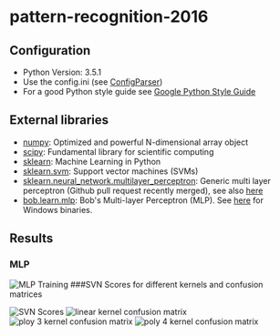 # pattern-recognition-2016

## Configuration
- Python Version: 3.5.1
- Use the config.ini (see [ConfigParser])
- For a good Python style guide see [Google Python Style Guide]

## External libraries
- [numpy]: Optimized and powerful N-dimensional array object
- [scipy]: Fundamental library for scientific computing
- [sklearn]: Machine Learning in Python
- [sklearn.svm]: Support vector machines (SVMs)
- [sklearn.neural_network.multilayer_perceptron]: Generic multi layer perceptron (Github pull request recently merged), see also [here](https://github.com/scikit-learn/scikit-learn/tree/master/sklearn/neural_network)
- [bob.learn.mlp]: Bob's Multi-layer Perceptron (MLP). See [here](http://www.lfd.uci.edu/~gohlke/pythonlibs/) for Windows binaries.

## Results
### MLP
![MLP Training][fig1]
###SVN
Scores for different kernels and confusion matrices


![SVN Scores][fig2]
![linear kernel confusion matrix][fig3]
![ploy 3 kernel confusion matrix][fig4]
![poly 4 kernel confusion matrix][fig5]


[ConfigParser]: https://docs.python.org/3/library/configparser.html
[Google Python Style Guide]: https://google.github.io/styleguide/pyguide.html
[numpy]: http://www.numpy.org/
[scipy]: http://www.scipy.org/
[sklearn]: http://scikit-learn.org/
[sklearn.svm]: http://scikit-learn.org/stable/modules/svm.html
[sklearn.neural_network.multilayer_perceptron]: https://github.com/scikit-learn/scikit-learn/pull/3204
[bob.learn.mlp]: https://pypi.python.org/pypi/bob.learn.mlp


[fig1]: https://raw.githubusercontent.com/dwettstein/pattern-recognition-2016/master/figs/mlp_main.png
[fig2]: https://raw.githubusercontent.com/dwettstein/pattern-recognition-2016/master/figs/SVM-score.png
[fig3]: https://raw.githubusercontent.com/dwettstein/pattern-recognition-2016/master/figs/SVM_confusion-matrix_linear.png
[fig4]: https://raw.githubusercontent.com/dwettstein/pattern-recognition-2016/master/figs/SVM_confusion-matrix_poly_3.png
[fig5]: https://raw.githubusercontent.com/dwettstein/pattern-recognition-2016/master/figs/SVM_confusion-matrix_poly_4.png
